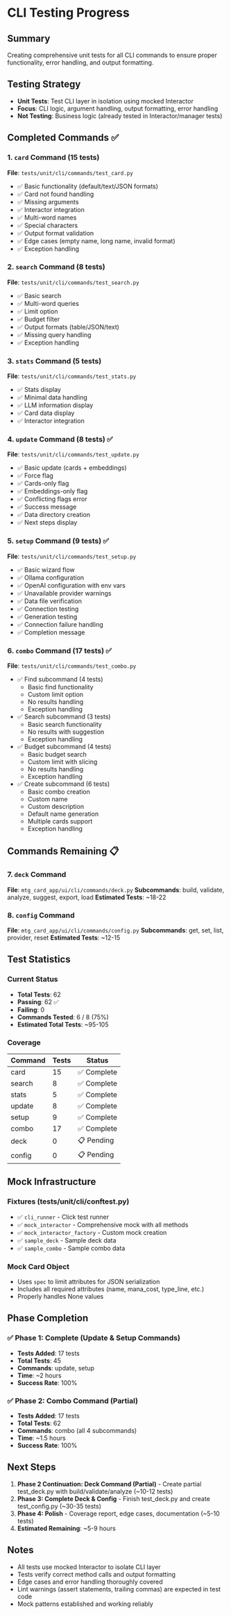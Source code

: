 # CLI Testing Progress

## Summary
Creating comprehensive unit tests for all CLI commands to ensure proper functionality, error handling, and output formatting.

## Testing Strategy
- **Unit Tests**: Test CLI layer in isolation using mocked Interactor
- **Focus**: CLI logic, argument handling, output formatting, error handling
- **Not Testing**: Business logic (already tested in Interactor/manager tests)

## Completed Commands ✅

### 1. `card` Command (15 tests)
**File**: `tests/unit/cli/commands/test_card.py`
- ✅ Basic functionality (default/text/JSON formats)
- ✅ Card not found handling
- ✅ Missing arguments
- ✅ Interactor integration
- ✅ Multi-word names
- ✅ Special characters
- ✅ Output format validation
- ✅ Edge cases (empty name, long name, invalid format)
- ✅ Exception handling

### 2. `search` Command (8 tests)  
**File**: `tests/unit/cli/commands/test_search.py`
- ✅ Basic search
- ✅ Multi-word queries
- ✅ Limit option
- ✅ Budget filter
- ✅ Output formats (table/JSON/text)
- ✅ Missing query handling
- ✅ Exception handling

### 3. `stats` Command (5 tests)
**File**: `tests/unit/cli/commands/test_stats.py`
- ✅ Stats display
- ✅ Minimal data handling
- ✅ LLM information display
- ✅ Card data display
- ✅ Interactor integration

### 4. `update` Command (8 tests) ✅
**File**: `tests/unit/cli/commands/test_update.py`
- ✅ Basic update (cards + embeddings)
- ✅ Force flag
- ✅ Cards-only flag
- ✅ Embeddings-only flag
- ✅ Conflicting flags error
- ✅ Success message
- ✅ Data directory creation
- ✅ Next steps display

### 5. `setup` Command (9 tests) ✅
**File**: `tests/unit/cli/commands/test_setup.py`
- ✅ Basic wizard flow
- ✅ Ollama configuration
- ✅ OpenAI configuration with env vars
- ✅ Unavailable provider warnings
- ✅ Data file verification
- ✅ Connection testing
- ✅ Generation testing
- ✅ Connection failure handling
- ✅ Completion message

### 6. `combo` Command (17 tests) ✅
**File**: `tests/unit/cli/commands/test_combo.py`
- ✅ Find subcommand (4 tests)
  * Basic find functionality
  * Custom limit option
  * No results handling
  * Exception handling
- ✅ Search subcommand (3 tests)
  * Basic search functionality
  * No results with suggestion
  * Exception handling
- ✅ Budget subcommand (4 tests)
  * Basic budget search
  * Custom limit with slicing
  * No results handling
  * Exception handling
- ✅ Create subcommand (6 tests)
  * Basic combo creation
  * Custom name
  * Custom description
  * Default name generation
  * Multiple cards support
  * Exception handling

## Commands Remaining 📋

### 7. `deck` Command
**File**: `mtg_card_app/ui/cli/commands/deck.py`
**Subcommands**: build, validate, analyze, suggest, export, load
**Estimated Tests**: ~18-22

### 8. `config` Command
**File**: `mtg_card_app/ui/cli/commands/config.py`
**Subcommands**: get, set, list, provider, reset
**Estimated Tests**: ~12-15

## Test Statistics

### Current Status
- **Total Tests**: 62
- **Passing**: 62 ✅
- **Failing**: 0
- **Commands Tested**: 6 / 8 (75%)
- **Estimated Total Tests**: ~95-105

### Coverage
| Command | Tests | Status |
|---------|-------|--------|
| card    | 15    | ✅ Complete |
| search  | 8     | ✅ Complete |
| stats   | 5     | ✅ Complete |
| update  | 8     | ✅ Complete |
| setup   | 9     | ✅ Complete |
| combo   | 17    | ✅ Complete |
| deck    | 0     | 📋 Pending |
| config  | 0     | 📋 Pending |

## Mock Infrastructure

### Fixtures (tests/unit/cli/conftest.py)
- ✅ `cli_runner` - Click test runner
- ✅ `mock_interactor` - Comprehensive mock with all methods
- ✅ `mock_interactor_factory` - Custom mock creation
- ✅ `sample_deck` - Sample deck data
- ✅ `sample_combo` - Sample combo data

### Mock Card Object
- Uses `spec` to limit attributes for JSON serialization
- Includes all required attributes (name, mana_cost, type_line, etc.)
- Properly handles None values

## Phase Completion

### ✅ Phase 1: Complete (Update & Setup Commands)
- **Tests Added**: 17 tests
- **Total Tests**: 45
- **Commands**: update, setup
- **Time**: ~2 hours
- **Success Rate**: 100%

### ✅ Phase 2: Combo Command (Partial)
- **Tests Added**: 17 tests
- **Total Tests**: 62
- **Commands**: combo (all 4 subcommands)
- **Time**: ~1.5 hours
- **Success Rate**: 100%

## Next Steps

1. **Phase 2 Continuation: Deck Command (Partial)** - Create partial test_deck.py with build/validate/analyze (~10-12 tests)
2. **Phase 3: Complete Deck & Config** - Finish test_deck.py and create test_config.py (~30-35 tests)
3. **Phase 4: Polish** - Coverage report, edge cases, documentation (~5-10 tests)
4. **Estimated Remaining**: ~5-9 hours

## Notes

- All tests use mocked Interactor to isolate CLI layer
- Tests verify correct method calls and output formatting
- Edge cases and error handling thoroughly covered
- Lint warnings (assert statements, trailing commas) are expected in test code
- Mock patterns established and working reliably
